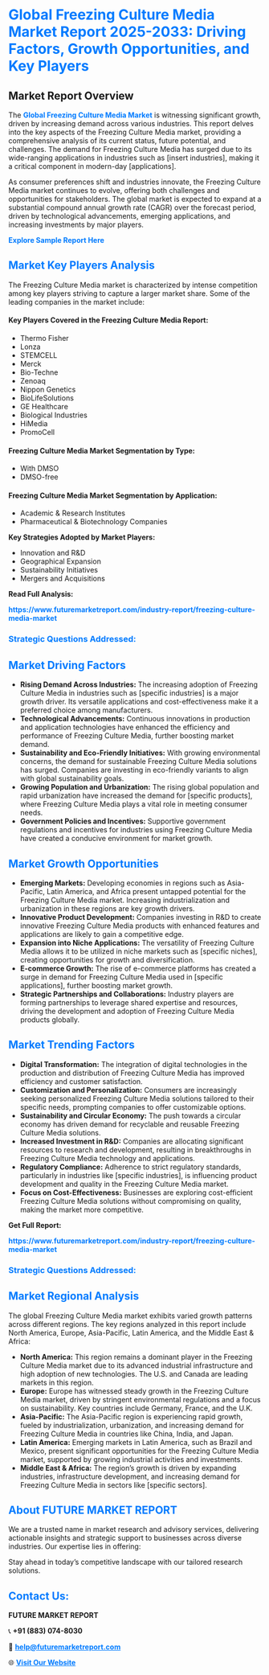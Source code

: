 <h1 style="color: #007BFF;">Global Freezing Culture Media Market Report 2025-2033: Driving Factors, Growth Opportunities, and Key Players</h1>

<section id="overview">
<h2>Market Report Overview</h2>
<p>The <a href="https://www.futuremarketreport.com/industry-report/freezing-culture-media-market" style="color: #007BFF; text-decoration: none;"><strong>Global Freezing Culture Media Market</strong></a> is witnessing significant growth, driven by increasing demand across various industries. This report delves into the key aspects of the Freezing Culture Media market, providing a comprehensive analysis of its current status, future potential, and challenges. The demand for Freezing Culture Media has surged due to its wide-ranging applications in industries such as [insert industries], making it a critical component in modern-day [applications].</p>
<p>As consumer preferences shift and industries innovate, the Freezing Culture Media market continues to evolve, offering both challenges and opportunities for stakeholders. The global market is expected to expand at a substantial compound annual growth rate (CAGR) over the forecast period, driven by technological advancements, emerging applications, and increasing investments by major players.</p>
</section>

<section id="overview">
<p><a href="https://www.futuremarketreport.com/request-sample/reportId=78187" style="color: #007BFF; text-decoration: none;"><strong>Explore Sample Report Here</strong></a></p>
</section>

<section id="key-players">
<h2 style="color: #007BFF;">Market Key Players Analysis</h2>
<p>The Freezing Culture Media market is characterized by intense competition among key players striving to capture a larger market share. Some of the leading companies in the market include:</p>
<h4>Key Players Covered in the Freezing Culture Media Report:</h4>
<ul><li>Thermo Fisher</li><li>Lonza</li><li>STEMCELL</li><li>Merck</li><li>Bio-Techne</li><li>Zenoaq</li><li>Nippon Genetics</li><li>BioLifeSolutions</li><li>GE Healthcare</li><li>Biological Industries</li><li>HiMedia</li><li>PromoCell</li></ul>
<h4>Freezing Culture Media Market Segmentation by Type:</h4>
<ul><li>With DMSO</li><li>DMSO-free</li></ul>

<h4>Freezing Culture Media Market Segmentation by Application:</h4>
<ul><li>Academic &amp; Research Institutes</li><li>Pharmaceutical &amp; Biotechnology Companies</li></ul>
<p><strong>Key Strategies Adopted by Market Players:</strong></p>
<ul>
<li>Innovation and R&D</li>
<li>Geographical Expansion</li>
<li>Sustainability Initiatives</li>
<li>Mergers and Acquisitions</li>
</ul>
</section>

<section>
<p><strong>Read Full Analysis: </strong></p><a href="https://www.futuremarketreport.com/industry-report/freezing-culture-media-market" style="color: #007BFF; text-decoration: none;"><strong>https://www.futuremarketreport.com/industry-report/freezing-culture-media-market</strong></a>
<h3 style="color: #007BFF;">Strategic Questions Addressed:</h3>
</section>

<section id="driving-factors">
<h2 style="color: #007BFF;">Market Driving Factors</h2>
<ul>
<li><strong>Rising Demand Across Industries:</strong> The increasing adoption of Freezing Culture Media in industries such as [specific industries] is a major growth driver. Its versatile applications and cost-effectiveness make it a preferred choice among manufacturers.</li>
<li><strong>Technological Advancements:</strong> Continuous innovations in production and application technologies have enhanced the efficiency and performance of Freezing Culture Media, further boosting market demand.</li>
<li><strong>Sustainability and Eco-Friendly Initiatives:</strong> With growing environmental concerns, the demand for sustainable Freezing Culture Media solutions has surged. Companies are investing in eco-friendly variants to align with global sustainability goals.</li>
<li><strong>Growing Population and Urbanization:</strong> The rising global population and rapid urbanization have increased the demand for [specific products], where Freezing Culture Media plays a vital role in meeting consumer needs.</li>
<li><strong>Government Policies and Incentives:</strong> Supportive government regulations and incentives for industries using Freezing Culture Media have created a conducive environment for market growth.</li>
</ul>
</section>

<section id="growth-opportunities">
<h2 style="color: #007BFF;">Market Growth Opportunities</h2>
<ul>
<li><strong>Emerging Markets:</strong> Developing economies in regions such as Asia-Pacific, Latin America, and Africa present untapped potential for the Freezing Culture Media market. Increasing industrialization and urbanization in these regions are key growth drivers.</li>
<li><strong>Innovative Product Development:</strong> Companies investing in R&D to create innovative Freezing Culture Media products with enhanced features and applications are likely to gain a competitive edge.</li>
<li><strong>Expansion into Niche Applications:</strong> The versatility of Freezing Culture Media allows it to be utilized in niche markets such as [specific niches], creating opportunities for growth and diversification.</li>
<li><strong>E-commerce Growth:</strong> The rise of e-commerce platforms has created a surge in demand for Freezing Culture Media used in [specific applications], further boosting market growth.</li>
<li><strong>Strategic Partnerships and Collaborations:</strong> Industry players are forming partnerships to leverage shared expertise and resources, driving the development and adoption of Freezing Culture Media products globally.</li>
</ul>
</section>

<section id="trending-factors">
<h2 style="color: #007BFF;">Market Trending Factors</h2>
<ul>
<li><strong>Digital Transformation:</strong> The integration of digital technologies in the production and distribution of Freezing Culture Media has improved efficiency and customer satisfaction.</li>
<li><strong>Customization and Personalization:</strong> Consumers are increasingly seeking personalized Freezing Culture Media solutions tailored to their specific needs, prompting companies to offer customizable options.</li>
<li><strong>Sustainability and Circular Economy:</strong> The push towards a circular economy has driven demand for recyclable and reusable Freezing Culture Media solutions.</li>
<li><strong>Increased Investment in R&D:</strong> Companies are allocating significant resources to research and development, resulting in breakthroughs in Freezing Culture Media technology and applications.</li>
<li><strong>Regulatory Compliance:</strong> Adherence to strict regulatory standards, particularly in industries like [specific industries], is influencing product development and quality in the Freezing Culture Media market.</li>
<li><strong>Focus on Cost-Effectiveness:</strong> Businesses are exploring cost-efficient Freezing Culture Media solutions without compromising on quality, making the market more competitive.</li>
</ul>
</section>

<section>
<p><strong>Get Full Report: </strong></p><a href="https://www.futuremarketreport.com/industry-report/freezing-culture-media-market" style="color: #007BFF; text-decoration: none;"><strong>https://www.futuremarketreport.com/industry-report/freezing-culture-media-market</strong></a>
<h3 style="color: #007BFF;">Strategic Questions Addressed:</h3>
</section>


<section id="regional-analysis">
<h2 style="color: #007BFF;">Market Regional Analysis</h2>
<p>The global Freezing Culture Media market exhibits varied growth patterns across different regions. The key regions analyzed in this report include North America, Europe, Asia-Pacific, Latin America, and the Middle East & Africa:</p>
<ul>
<li><strong>North America:</strong> This region remains a dominant player in the Freezing Culture Media market due to its advanced industrial infrastructure and high adoption of new technologies. The U.S. and Canada are leading markets in this region.</li>
<li><strong>Europe:</strong> Europe has witnessed steady growth in the Freezing Culture Media market, driven by stringent environmental regulations and a focus on sustainability. Key countries include Germany, France, and the U.K.</li>
<li><strong>Asia-Pacific:</strong> The Asia-Pacific region is experiencing rapid growth, fueled by industrialization, urbanization, and increasing demand for Freezing Culture Media in countries like China, India, and Japan.</li>
<li><strong>Latin America:</strong> Emerging markets in Latin America, such as Brazil and Mexico, present significant opportunities for the Freezing Culture Media market, supported by growing industrial activities and investments.</li>
<li><strong>Middle East & Africa:</strong> The region’s growth is driven by expanding industries, infrastructure development, and increasing demand for Freezing Culture Media in sectors like [specific sectors].</li>
</ul>
</section>

<footer>
<h2 style="color: #007BFF;">About FUTURE MARKET REPORT</h2>
<p>We are a trusted name in market research and advisory services, delivering actionable insights and strategic support to businesses across diverse industries. Our expertise lies in offering:</p>

<p>Stay ahead in today’s competitive landscape with our tailored research solutions.</p>

<h2 style="color: #007BFF;">Contact Us:</h2>
<p><strong>FUTURE MARKET REPORT</strong></p>
<p>📞 <strong>+91 (883) 074-8030</strong></p>
<p>📧 <strong><a href="mailto:help@futuremarketreport.com" style="color: #007BFF;">help@futuremarketreport.com</a></strong></p>
<p>🌐 <strong><a href="https://www.futuremarketreport.com/" style="color: #007BFF;">Visit Our Website</a></strong></p>
</footer>